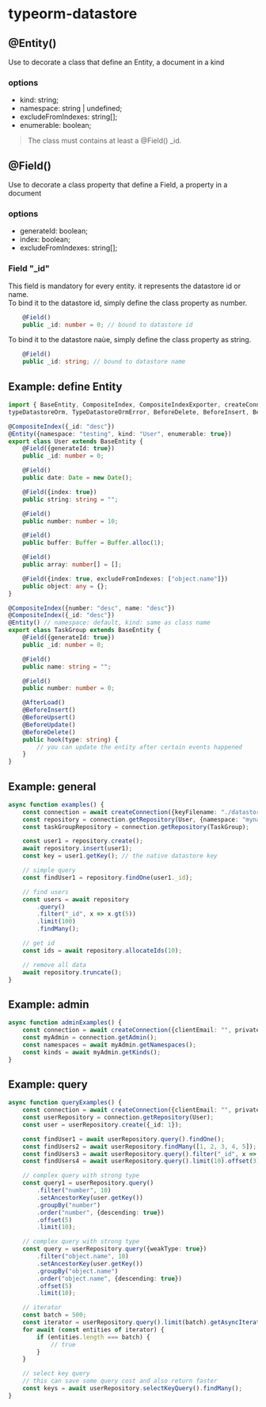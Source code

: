 # typeorm-datastore


## @Entity()

Use to decorate a class that define an Entity, a document in a kind  

### options  

- kind: string;
- namespace: string | undefined;
- excludeFromIndexes: string[];
- enumerable: boolean;

> The class must contains at least a @Field() _id.

## @Field()

Use to decorate a class property that define a Field, a property in a document  

### options

- generateId: boolean;
- index: boolean;
- excludeFromIndexes: string[];

### Field "_id"

This field is mandatory for every entity. it represents the datastore id or name.  
To bind it to the datastore id, simply define the class property as number.  

```typescript
    @Field()
    public _id: number = 0; // bound to datastore id
```

To bind it to the datastore naùe, simply define the class property as string.  

```typescript
    @Field()
    public _id: string; // bound to datastore name
```

## Example: define Entity

```typescript
import { BaseEntity, CompositeIndex, CompositeIndexExporter, createConnection, Entity, Field, 
typeDatastoreOrm, TypeDatastoreOrmError, BeforeDelete, BeforeInsert, BeforeUpdate, BeforeUpsert, AfterLoad} from "typeorm-datastore";

@CompositeIndex({_id: "desc"})
@Entity({namespace: "testing", kind: "User", enumerable: true})
export class User extends BaseEntity {
    @Field({generateId: true})
    public _id: number = 0;

    @Field()
    public date: Date = new Date();

    @Field({index: true})
    public string: string = "";

    @Field()
    public number: number = 10;

    @Field()
    public buffer: Buffer = Buffer.alloc(1);

    @Field()
    public array: number[] = [];

    @Field({index: true, excludeFromIndexes: ["object.name"]})
    public object: any = {};
}

@CompositeIndex({number: "desc", name: "desc"})
@CompositeIndex({_id: "desc"})
@Entity() // namespace: default, kind: same as class name
export class TaskGroup extends BaseEntity {
    @Field({generateId: true})
    public _id: number = 0;

    @Field()
    public name: string = "";

    @Field()
    public number: number = 0;

    @AfterLoad()
    @BeforeInsert()
    @BeforeUpsert()
    @BeforeUpdate()
    @BeforeDelete()
    public hook(type: string) {
        // you can update the entity after certain events happened
    }
}
```

## Example: general

```typescript
async function examples() {
    const connection = await createConnection({keyFilename: "./datastoreServiceAccount.json"});
    const repository = connection.getRepository(User, {namespace: "mynamespace", kind: "NewUser"});
    const taskGroupRepository = connection.getRepository(TaskGroup);

    const user1 = repository.create();
    await repository.insert(user1);
    const key = user1.getKey(); // the native datastore key

    // simple query
    const findUser1 = repository.findOne(user1._id);

    // find users
    const users = await repository
        .query()
        .filter("_id", x => x.gt(5))
        .limit(100)
        .findMany();

    // get id
    const ids = await repository.allocateIds(10);

    // remove all data
    await repository.truncate();
}
```

## Example: admin

```typescript
async function adminExamples() {
    const connection = await createConnection({clientEmail: "", privateKey: ""});
    const myAdmin = connection.getAdmin();
    const namespaces = await myAdmin.getNamespaces();
    const kinds = await myAdmin.getKinds();
}
```

## Example: query

```typescript
async function queryExamples() {
    const connection = await createConnection({clientEmail: "", privateKey: ""});
    const userRepository = connection.getRepository(User);
    const user = userRepository.create({_id: 1});

    const findUser1 = await userRepository.query().findOne();
    const findUsers2 = await userRepository.findMany([1, 2, 3, 4, 5]);
    const findUsers3 = await userRepository.query().filter("_id", x => x.ge(1).lt(6)).findMany();
    const findUsers4 = await userRepository.query().limit(10).offset(3).order("number", {descending: true}).findMany();

    // complex query with strong type
    const query1 = userRepository.query()
        .filter("number", 10)
        .setAncestorKey(user.getKey())
        .groupBy("number")
        .order("number", {descending: true})
        .offset(5)
        .limit(10);

    // complex query with strong type
    const query = userRepository.query({weakType: true})
        .filter("object.name", 10)
        .setAncestorKey(user.getKey())
        .groupBy("object.name")
        .order("object.name", {descending: true})
        .offset(5)
        .limit(10);

    // iterator
    const batch = 500;
    const iterator = userRepository.query().limit(batch).getAsyncIterator();
    for await (const entities of iterator) {
        if (entities.length === batch) {
            // true
        }
    }

    // select key query
    // this can save some query cost and also return faster
    const keys = await userRepository.selectKeyQuery().findMany();
}
```
